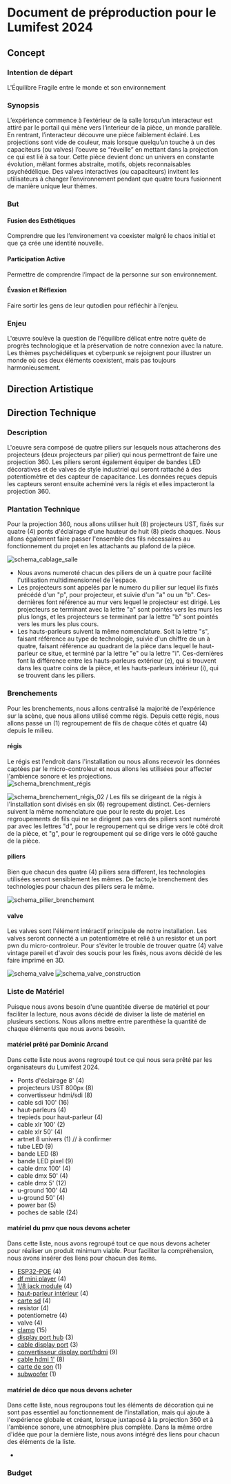 # Document de préproduction pour le Lumifest 2024

## Concept

### Intention de départ

L'Équilibre Fragile entre le monde et son environnement

### Synopsis

L’expérience commence à l’extérieur de la salle lorsqu’un interacteur est attiré par le portail qui mène vers l’interieur de la pièce, un monde parallèle. En rentrant, l’interacteur découvre une pièce faiblement éclairé. Les projections sont vide de couleur, mais lorsque quelqu’un touche à un des capaciteurs (ou valves) l’oeuvre se “réveille” en mettant dans la projection ce qui est lié à sa tour.  Cette pièce devient donc un univers en constante évolution, mêlant formes abstraite, motifs, objets reconnaisables psychédélique. Des valves interactives (ou capaciteurs) invitent les utilisateurs à changer l’environnement pendant que quatre tours fusionnent de manière unique leur thèmes.

### But

#### Fusion des Esthétiques

Comprendre que les l’environement va coexister malgré le chaos initial et que ça crée une identité nouvelle.

#### Participation Active

Permettre de comprendre l’impact de la personne sur son environnement.

#### Évasion et Réflexion

Faire sortir les gens de leur qutodien pour réfléchir à l’enjeu.

### Enjeu

L'œuvre soulève la question de l'équilibre délicat entre notre quête de progrès technologique et la préservation de notre connexion avec la nature. Les thèmes psychédéliques et cyberpunk se rejoignent pour illustrer un monde où ces deux éléments coexistent, mais pas toujours harmonieusement.

## Direction Artistique

## Direction Technique

### Description

L'oeuvre sera composé de quatre piliers sur lesquels nous attacherons des projecteurs (deux projecteurs par pilier) qui nous permettront de faire une projection 360. Les piliers seront également équiper de bandes LED décoratives et de valves de style industriel qui seront rattaché à des potentiomètre et des capteur de capacitance. Les données reçues depuis les capteurs seront ensuite acheminé vers la régis et elles impacteront la projection 360.

### Plantation Technique

Pour la projection 360, nous allons utiliser huit (8) projecteurs UST, fixés sur quatre (4) ponts d'éclairage d'une hauteur de huit (8) pieds chaques. Nous allons également faire passer l'ensemble des fils nécessaires au fonctionnement du projet en les attachants au plafond de la pièce.

![schema_cablage_salle](medias/schema/schema_cablage_salle.drawio.png)

- Nous avons numeroté chacun des piliers de un à quatre pour facilité l'utilisation multidimensionnel de l'espace. 
- Les projecteurs sont appelés par le numero du pilier sur lequel ils fixés précédé d'un "p", pour projecteur, et suivie d'un "a" ou un "b". Ces-dernières font référence au mur vers lequel le projecteur est dirigé. Les projecteurs se terminant avec la lettre "a" sont pointés vers les murs les plus longs, et les projecteurs se terminant par la lettre "b" sont pointés vers les murs les plus cours.
- Les hauts-parleurs suivent la même nomenclature. Soit la lettre "s", faisant référence au type de technologie, suivie d'un chiffre de un à quatre, faisant référence au quadrant de la pièce dans lequel le haut-parleur ce situe, et terminé par la lettre "e" ou la lettre "i". Ces-dernières font la différence entre les hauts-parleurs extérieur (e), qui si trouvent dans les quatre coins de la pièce, et les hauts-parleurs intérieur (i), qui se trouvent dans les piliers. 

### Brenchements

Pour les brenchements, nous allons centralisé la majorité de l'expérience sur la scène, que nous allons utilisé comme régis. Depuis cette régis, nous allons passé un (1) regroupement de fils de chaque côtés et quatre (4) depuis le milieu. 

#### régis

Le régis est l'endroit dans l'installation ou nous allons recevoir les données captées par le micro-controleur et nous allons les utilisées pour affecter l'ambience sonore et les projections.  
![schema_brenchment_régis](medias/schema/schema_brenchement_regis.drawio.png)

![schema_brenchement_régis_02](medias/schema/sche_brenchement_regis_02.drawio.png)
/
Les fils se dirigeant de la régis à l'installation sont divisés en six (6) regroupement distinct. Ces-derniers suivent la même nomenclature que pour le reste du projet. Les regroupements de fils qui ne se dirigent pas vers des piliers sont numéroté par avec les lettres "d", pour le regroupement qui se dirige vers le côté droit de la pièce, et "g", pour le regroupement qui se dirige vers le côté gauche de la pièce. 

#### piliers

Bien que chacun des quatre (4) piliers sera different, les technologies utilisées seront sensiblement les mêmes. De facto,le brenchement des technologies pour chacun des piliers sera le même. 

![schema_pilier_brenchement](medias/schema/schema_piliers_brenchement.drawio.png)

#### valve

Les valves sont l'élément intéractif principale de notre installation. Les valves seront connecté a un potentiomètre et relié à un resistor et un port pwn du micro-controleur. Pour s'éviter le trouble de trouver quatre (4) valve vintage pareil et d'avoir des soucis pour les fixés, nous avons décidé de les faire imprimé en 3D. 

![schema_valve](medias/schema/schema_valve.drawio.png)
![schema_valve_construction](medias/schema/schema_valve_construction.drawio.png)

### Liste de Matériel

Puisque nous avons besoin d'une quantitée diverse de matériel et pour faciliter la lecture, nous avons décidé de diviser la liste de matériel en plusieurs sections. Nous allons mettre entre parenthèse la quantité de chaque éléments que nous avons besoin.

#### matériel prêté par Dominic Arcand

Dans cette liste nous avons regroupé tout ce qui nous sera prêté par les organisateurs du Lumifest 2024.

- Ponts d'éclairage 8' (4)
- projecteurs UST 800px (8)
- convertisseur hdmi/sdi (8)
- cable sdi 100' (16)
- haut-parleurs (4)
- trepieds pour haut-parleur (4)
- cable xlr 100' (2)
- cable xlr 50' (4)
- artnet 8 univers (1) // à confirmer
- tube LED (9)
- bande LED (8)
- bande LED pixel (9)
- cable dmx 100' (4)
- cable dmx 50' (4)
- cable dmx 5' (12)
- u-ground 100' (4)
- u-ground 50' (4)
- power bar (5)
- poches de sable (24)

#### matériel du pmv que nous devons acheter

Dans cette liste, nous avons regroupé tout ce que nous devons acheter pour réaliser un produit minimum viable. Pour faciliter la compréhension, nous avons insérer des liens pour chacun des items.

- [ESP32-POE](https://www.digikey.ca/en/products/detail/olimex-ltd/ESP32-POE/10258717?utm_adgroup&utm_source=google&utm_medium=cpc&utm_campaign=PMax%20Product_Low%20ROAS%20Categories&utm_term&productid=10258717&utm_content&utm_id=go_cmp-20291741422_adg-_ad-__dev-c_ext-_prd-10258717_sig-Cj0KCQiA-62tBhDSARIsAO7twbbuaS895O0iKFZlhM52wHeb3qNiA9BaEHbKfJHeihLFH5BrcTVQeOgaAuObEALw_wcB&gad_source=1) (4)
- [df mini player](https://www.amazon.ca/Aideepen-DFPlay-Player-Support-Arduino/dp/B07BDD8BF3/ref=asc_df_B07BDD8BF3/?tag=googleshopc0c-20&linkCode=df0&hvadid=578872479514&hvpos=&hvnetw=g&hvrand=3997010125268453566&hvpone=&hvptwo=&hvqmt=&hvdev=c&hvdvcmdl=&hvlocint=&hvlocphy=9000398&hvtargid=pla-1649524406815&psc=1&mcid=ed33710875bc3ef0b0290923883cfbb7) (4)
- [1/8 jack module](https://www.digikey.ca/en/products/detail/cui-devices/MJ-3502/281321?utm_adgroup=&utm_source=google&utm_medium=cpc&utm_campaign=PMax%20Supplier_Focus%20Supplier&utm_term=&productid=281321&utm_content=&utm_id=go_cmp-20282403582_adg-_ad-__dev-c_ext-_prd-281321_sig-CjwKCAiAtt2tBhBDEiwALZuhACXGP7Aw6OxzMWvRmwUmgxPhtvm9qSbnXA1BMptA5-Tq7eCuLxQbdRoCezsQAvD_BwE&gad_source=1&gclid=CjwKCAiAtt2tBhBDEiwALZuhACXGP7Aw6OxzMWvRmwUmgxPhtvm9qSbnXA1BMptA5-Tq7eCuLxQbdRoCezsQAvD_BwE) (4)
- [haut-parleur intérieur](https://www.amazon.ca/Portable-Speaker-Interface-Smartphone-Computer/dp/B07RJR1XPH/ref=asc_df_B07RJR1XPH/?tag=googlemobshop-20&linkCode=df0&hvadid=341825615644&hvpos=&hvnetw=g&hvrand=17321004739133807997&hvpone=&hvptwo=&hvqmt=&hvdev=m&hvdvcmdl=&hvlocint=&hvlocphy=9000439&hvtargid=pla-813021010978&psc=1&mcid=c61e7c8226c937e390bba8e9cecc9571) (4)
- [carte sd](https://www.amazon.ca/Gigastone-Memory-Camcorder-Recorder-Playback/dp/B07SBL5GZB/ref=asc_df_B07SBL5GZB/?tag=googleshopc0c-20&linkCode=df0&hvadid=540626975969&hvpos=&hvnetw=g&hvrand=6668981857743626176&hvpone=&hvptwo=&hvqmt=&hvdev=c&hvdvcmdl=&hvlocint=&hvlocphy=9000398&hvtargid=pla-916421134773&mcid=5991f97f7ba734d090595c9e7cbb9338&th=1) (4)
- resistor (4)
- potentiometre (4)
- valve (4)
- [clamp](https://www.amazon.ca/SmallRig-Thread-Monitor-Umbrellas-Shelves/dp/B075M3Y21G/ref=asc_df_B075M3Y21G/?tag=googleshopc0c-20&linkCode=df0&hvadid=335336194689&hvpos=&hvnetw=g&hvrand=14228036213940279672&hvpone=&hvptwo=&hvqmt=&hvdev=c&hvdvcmdl=&hvlocint=&hvlocphy=9000605&hvtargid=pla-794475055880&psc=1&mcid=51d30a1b61b838f6ae8a9a8f0b50d2c9) (15)
- [display port hub](https://www.amazon.ca/DisplayPort-Splitter-BolAAzuL-Adapter-Display/dp/B09L5YPM5D/ref=sr_1_27?keywords=displayport+hub&qid=1706217664&sr=8-27) (3)
- [cable display port](https://www.amazon.ca/DisplayPort-Benfei-Gold-Plated-Supports-Compatible/dp/B077BPW8XJ/ref=asc_df_B077BPW8XJ/?tag=googleshopc0c-20&linkCode=df0&hvadid=459346866217&hvpos=&hvnetw=g&hvrand=6240455701509316061&hvpone=&hvptwo=&hvqmt=&hvdev=c&hvdvcmdl=&hvlocint=&hvlocphy=9061031&hvtargid=pla-525295260888&psc=1&mcid=cfccc67ba31e3e2cbd1221cf241472ed) (3)
- [convertisseur display port/hdmi](https://www.amazon.ca/DisplayPort-Benfei-Gold-Plated-Supports-Compatible/dp/B077BPW8XJ/ref=asc_df_B077BPW8XJ/?tag=googleshopc0c-20&linkCode=df0&hvadid=459346866217&hvpos=&hvnetw=g&hvrand=6240455701509316061&hvpone=&hvptwo=&hvqmt=&hvdev=c&hvdvcmdl=&hvlocint=&hvlocphy=9061031&hvtargid=pla-525295260888&psc=1&mcid=cfccc67ba31e3e2cbd1221cf241472ed) (9)
- [cable hdmi 1'](https://www.amazon.ca/valonic-Short-HDMI-Cable-ethernet/dp/B01JJPN9KY/ref=asc_df_B01JJPN9KY/?tag=googleshopc0c-20&linkCode=df0&hvadid=579383378528&hvpos=&hvnetw=g&hvrand=16043264866439293911&hvpone=&hvptwo=&hvqmt=&hvdev=c&hvdvcmdl=&hvlocint=&hvlocphy=9061031&hvtargid=pla-704048243718&psc=1&mcid=c8aea733e7313e4296168c5523c22d5d) (8)
- [carte de son](https://reverb.com/p/focusrite-scarlett-6i6-2nd-gen) (1)
- [subwoofer](https://www.amazon.com/PreSonus-Eris-Sub-8BT-Studio-Quality/dp/B0C891Q6YH/ref=sr_1_11?crid=1UXY9DPDH23R8&keywords=subwoofer&qid=1707065232&sprefix=subwoofe%2Caps%2C216&sr=8-11) (1)

#### matériel de déco que nous devons acheter

Dans cette liste, nous regroupons tout les éléments de décoration qui ne sont pas essentiel au fonctionnement de l'installation, mais qui ajoute à l'expérience globale et créant, lorsque juxtaposé à la projection 360 et à l'ambience sonore, une atmosphère plus complète. 
Dans la même ordre d'idée que pour la dernière liste, nous avons intégré des liens pour chacun des éléments de la liste.

- 

### Budget

